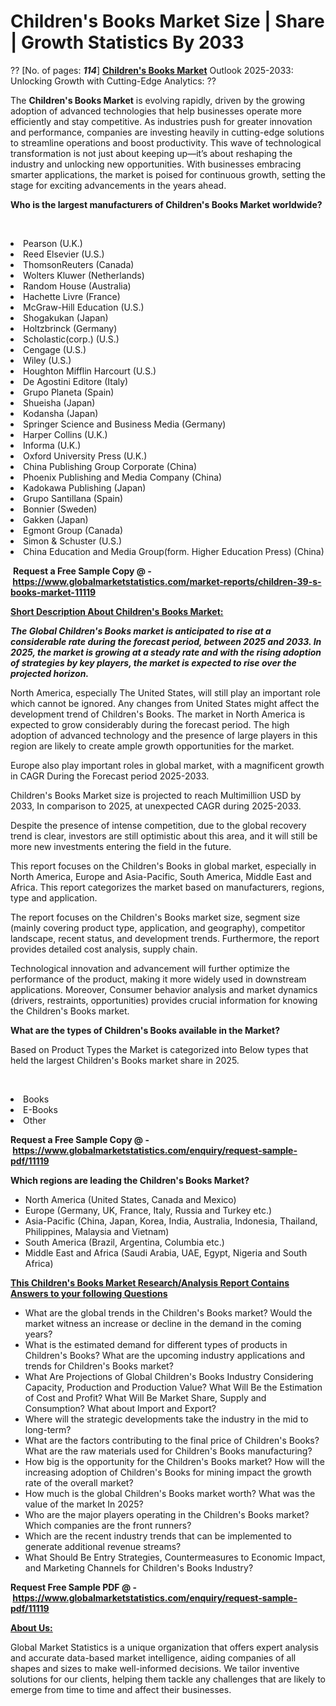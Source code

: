 <H1>Children's Books Market Size | Share | Growth Statistics By 2033</H1><p>?? [No. of pages:&nbsp;<strong><em>114</em></strong>]&nbsp;<strong><a href="https://www.globalmarketstatistics.com/market-reports/children-39-s-books-market-11119">Children's Books&nbsp;Market</a></strong>&nbsp;Outlook 2025-2033: Unlocking Growth with Cutting-Edge Analytics: ??</p><p>The <strong>Children's Books Market</strong> is evolving rapidly, driven by the growing adoption of advanced technologies that help businesses operate more efficiently and stay competitive. As industries push for greater innovation and performance, companies are investing heavily in cutting-edge solutions to streamline operations and boost productivity. This wave of technological transformation is not just about keeping up&mdash;it&rsquo;s about reshaping the industry and unlocking new opportunities. With businesses embracing smarter applications, the market is poised for continuous growth, setting the stage for exciting advancements in the years ahead.</p><p><strong>Who is the largest manufacturers of Children's Books Market worldwide?</strong></p><p>&nbsp;<li>Pearson (U.K.)<li> Reed Elsevier (U.S.)<li> ThomsonReuters (Canada)<li> Wolters Kluwer (Netherlands)<li> Random House (Australia)<li> Hachette Livre (France)<li> McGraw-Hill Education (U.S.)<li> Shogakukan (Japan)<li> Holtzbrinck (Germany)<li> Scholastic(corp.) (U.S.)<li> Cengage (U.S.)<li> Wiley (U.S.)<li> Houghton Mifflin Harcourt (U.S.)<li> De Agostini Editore (Italy)<li> Grupo Planeta (Spain)<li> Shueisha (Japan)<li> Kodansha (Japan)<li> Springer Science and Business Media (Germany)<li> Harper Collins (U.K.)<li> Informa (U.K.)<li> Oxford University Press (U.K.)<li> China Publishing Group Corporate (China)<li> Phoenix Publishing and Media Company (China)<li> Kadokawa Publishing (Japan)<li> Grupo Santillana (Spain)<li> Bonnier (Sweden)<li> Gakken (Japan)<li> Egmont Group (Canada)<li> Simon & Schuster (U.S.)<li> China Education and Media Group(form. Higher Education Press) (China)</p><p>&nbsp;<strong>Request a Free Sample Copy @ -&nbsp;<a href="https://www.globalmarketstatistics.com/market-reports/children-39-s-books-market-11119">https://www.globalmarketstatistics.com/market-reports/children-39-s-books-market-11119</a></strong></p><p><strong><u>Short Description About Children's Books Market:</u></strong></p><p><strong><em>The Global Children's Books market is anticipated to rise at a considerable rate during the forecast period, between 2025 and 2033. In 2025, the market is growing at a steady rate and with the rising adoption of strategies by key players, the market is expected to rise over the projected horizon.</em></strong></p><p>North America, especially The United States, will still play an important role which cannot be ignored. Any changes from United States might affect the development trend of Children's Books. The market in North America is expected to grow considerably during the forecast period. The high adoption of advanced technology and the presence of large players in this region are likely to create ample growth opportunities for the market.</p><p>Europe also play important roles in global market, with a magnificent growth in CAGR During the Forecast period 2025-2033.</p><p>Children's Books Market size is projected to reach Multimillion USD by 2033, In comparison to 2025, at unexpected CAGR during 2025-2033.</p><p>Despite the presence of intense competition, due to the global recovery trend is clear, investors are still optimistic about this area, and it will still be more new investments entering the field in the future.</p><p>This report focuses on the Children's Books in global market, especially in North America, Europe and Asia-Pacific, South America, Middle East and Africa. This report categorizes the market based on manufacturers, regions, type and application.</p><p>The report focuses on the Children's Books market size, segment size (mainly covering product type, application, and geography), competitor landscape, recent status, and development trends. Furthermore, the report provides detailed cost analysis, supply chain.</p><p>Technological innovation and advancement will further optimize the performance of the product, making it more widely used in downstream applications. Moreover, Consumer behavior analysis and market dynamics (drivers, restraints, opportunities) provides crucial information for knowing the Children's Books market.</p><p><strong>What are the types of Children's Books available in the Market?</strong></p><p>Based on Product Types the Market is categorized into Below types that held the largest Children's Books market share in 2025.</p><p>&nbsp;<li>Books<li> E-Books<li> Other&nbsp;</p><p><strong>Request a Free Sample Copy @ -&nbsp;<a href="https://www.globalmarketstatistics.com/enquiry/request-sample-pdf/11119">https://www.globalmarketstatistics.com/enquiry/request-sample-pdf/11119</a></strong></p><p><strong>Which regions are leading the Children's Books Market?</strong></p><ul><li>North America (United States, Canada and Mexico)</li><li>Europe (Germany, UK, France, Italy, Russia and Turkey etc.)</li><li>Asia-Pacific (China, Japan, Korea, India, Australia, Indonesia, Thailand, Philippines, Malaysia and Vietnam)</li><li>South America (Brazil, Argentina, Columbia etc.)</li><li>Middle East and Africa (Saudi Arabia, UAE, Egypt, Nigeria and South Africa)</li></ul><p><strong><u>This Children's Books Market Research/Analysis Report Contains Answers to your following Questions</u></strong></p><ul><li>What are the global trends in the Children's Books market? Would the market witness an increase or decline in the demand in the coming years?</li><li>What is the estimated demand for different types of products in Children's Books? What are the upcoming industry applications and trends for Children's Books market?</li><li>What Are Projections of Global Children's Books Industry Considering Capacity, Production and Production Value? What Will Be the Estimation of Cost and Profit? What Will Be Market Share, Supply and Consumption? What about Import and Export?</li><li>Where will the strategic developments take the industry in the mid to long-term?</li><li>What are the factors contributing to the final price of Children's Books? What are the raw materials used for Children's Books manufacturing?</li><li>How big is the opportunity for the Children's Books market? How will the increasing adoption of Children's Books for mining impact the growth rate of the overall market?</li><li>How much is the global Children's Books market worth? What was the value of the market In 2025?</li><li>Who are the major players operating in the Children's Books market? Which companies are the front runners?</li><li>Which are the recent industry trends that can be implemented to generate additional revenue streams?</li><li>What Should Be Entry Strategies, Countermeasures to Economic Impact, and Marketing Channels for Children's Books Industry?</li></ul><p><strong>Request Free Sample PDF @ -&nbsp;<a href="https://www.globalmarketstatistics.com/enquiry/request-sample-pdf/11119">https://www.globalmarketstatistics.com/enquiry/request-sample-pdf/11119</a></strong></p><p><strong><u>About Us:</u></strong></p><p>Global Market Statistics&nbsp;is a unique organization that offers expert analysis and accurate data-based market intelligence, aiding companies of all shapes and sizes to make well-informed decisions. We tailor inventive solutions for our clients, helping them tackle any challenges that are likely to emerge from time to time and affect their businesses.</p>
